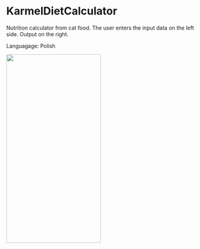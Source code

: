 # KarmelDietCalculator


Nutrition calculator from cat food.
The user enters the input data on the left side. Output on the right.

Languagage: Polish

<img src="https://user-images.githubusercontent.com/26824882/199505640-70c7026a-376f-40ee-822b-7e49df384168.png" width="250" height="500">
<br/>
